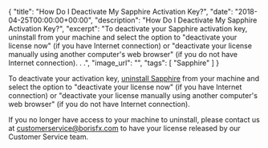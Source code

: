 {
  "title": "How Do I Deactivate My Sapphire Activation Key?",
  "date": "2018-04-25T00:00:00+00:00",
  "description": "How Do I Deactivate My Sapphire Activation Key?",
  "excerpt": "To deactivate your Sapphire activation key, uninstall from your machine and select the option to \"deactivate your license now\" (if you have Internet connection) or \"deactivate your license manually using another computer's web browser\" (if you do not have Internet connection). . .",
  "image_url": "",
  "tags": [
    "Sapphire"
  ]
}

To deactivate your activation key, [uninstall Sapphire](/faq/uninstall-sapphire/) from your machine and select the option to "deactivate your license now" (if you have Internet connection) or "deactivate your license manually using another computer's web browser" (if you do not have Internet connection).

If you no longer have access to your machine to uninstall, please contact us at customerservice@borisfx.com to have your license released by our Customer Service team. 
